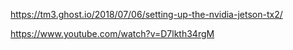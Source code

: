 https://tm3.ghost.io/2018/07/06/setting-up-the-nvidia-jetson-tx2/

https://www.youtube.com/watch?v=D7lkth34rgM
